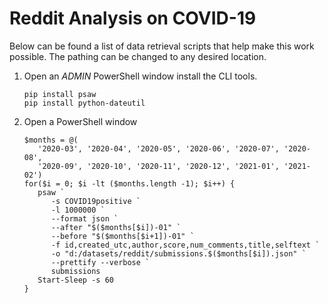 # Reddit Analysis on COVID-19

Below can be found a list of data retrieval scripts that help make this work possible.
The pathing can be changed to any desired location.

1. Open an _ADMIN_ PowerShell window install the CLI tools.
   ```{ps1}
   pip install psaw
   pip install python-dateutil
   ```
2. Open a PowerShell window
   ```{ps1}
   $months = @(
      '2020-03', '2020-04', '2020-05', '2020-06', '2020-07', '2020-08',
      '2020-09', '2020-10', '2020-11', '2020-12', '2021-01', '2021-02')
   for($i = 0; $i -lt ($months.length -1); $i++) {
      psaw `
         -s COVID19positive `
         -l 1000000 `
         --format json `
         --after "$($months[$i])-01" `
         --before "$($months[$i+1])-01" `
         -f id,created_utc,author,score,num_comments,title,selftext `
         -o "d:/datasets/reddit/submissions.$($months[$i]).json" `
         --prettify --verbose `
         submissions
      Start-Sleep -s 60
   }
   ```
 
